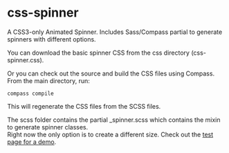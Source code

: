 css-spinner
===========

A CSS3-only Animated Spinner.  Includes Sass/Compass partial to generate spinners with different options.

You can download the basic spinner CSS from the css directory (css-spinner.css).

Or you can check out the source and build the CSS files using Compass.  From the main directory, run:

    compass compile
    
This will regenerate the CSS files from the SCSS files.

The scss folder contains the partial _spinner.scss which contains the mixin to generate spinner classes.  
Right now the only option is to create a different size.  Check out the [test page for a demo](http://daneden.me/animate/).
